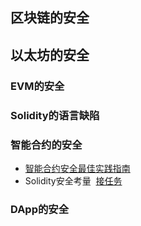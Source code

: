 ## 区块链的安全

## 以太坊的安全
### EVM的安全

### Solidity的语言缺陷

### 智能合约的安全
+ [智能合约安全最佳实践指南](https://github.com/SecureSmartContract/SecurityLearningForSmartContract/blob/main/%E5%9F%BA%E7%A1%80%E7%AF%87/%E4%BB%A5%E5%A4%AA%E5%9D%8A%E7%9A%84%E5%AE%89%E5%85%A8/%E6%99%BA%E8%83%BD%E5%90%88%E7%BA%A6%E7%9A%84%E5%AE%89%E5%85%A8/%E6%99%BA%E8%83%BD%E5%90%88%E7%BA%A6%E5%AE%89%E5%85%A8%E6%9C%80%E4%BD%B3%E5%AE%9E%E8%B7%B5%E6%8C%87%E5%8D%97/README.md)
+ Solidity安全考量&nbsp;&nbsp;[接任务](https://github.com/SecureSmartContract/SecurityLearningForSmartContract/tree/main/%E5%9F%BA%E7%A1%80%E7%AF%87/%E4%BB%A5%E5%A4%AA%E5%9D%8A%E7%9A%84%E5%AE%89%E5%85%A8/%E6%99%BA%E8%83%BD%E5%90%88%E7%BA%A6%E7%9A%84%E5%AE%89%E5%85%A8/Solidity%E5%AE%89%E5%85%A8%E8%80%83%E9%87%8F)

### DApp的安全

